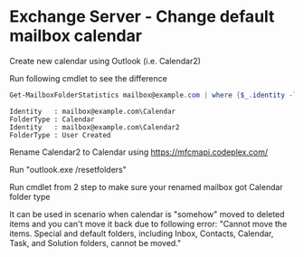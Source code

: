 # Exchange Server - Change default mailbox calendar

Create new calendar using Outlook (i.e. Calendar2)

Run following cmdlet to see the difference

```powershell
Get-MailboxFolderStatistics mailbox@example.com | where {$_.identity -like "*\Calendar*"} | fl Identity,FolderType
```

```test
Identity   : mailbox@example.com\Calendar
FolderType : Calendar
Identity   : mailbox@example.com\Calendar2
FolderType : User Created
```

Rename Calendar2 to Calendar using https://mfcmapi.codeplex.com/

Run "outlook.exe /resetfolders"

Run cmdlet from 2 step to make sure your renamed mailbox got Calendar folder type

It can be used in scenario when calendar is "somehow" moved to deleted items and you can't move it back due to following error: "Cannot move the items. Special and default folders, including Inbox, Contacts, Calendar, Task, and Solution folders, cannot be moved."
